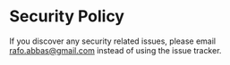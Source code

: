 # Security Policy

If you discover any security related issues, please email rafo.abbas@gmail.com instead of using the issue tracker.
